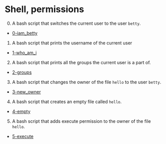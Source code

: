# Shell, permissions

0. A bash script that switches the current user to the user `betty`.

  * [0-iam_betty](0-iam_betty)

1. A bash script that prints the username of the current user

  * [1-who_am_i](1-who_am_i)

2. A bash script that prints all the groups the current user is a part of.

  * [2-groups](2-groups)

3. A bash script that changes the owner of the file `hello` to the user `betty`.

  * [3-new_owner](3-new_owner)

4. A bash script that creates an empty file called `hello`.

  * [4-empty](4-empty)

5. A bash script that adds execute permission to the owner of the file `hello`.

  * [5-execute](5-execute)
